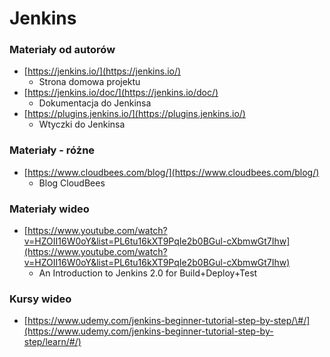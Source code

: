 # Jenkins

### Materiały od autorów

* [https://jenkins.io/](https://jenkins.io/)
  * Strona domowa projektu
* [https://jenkins.io/doc/](https://jenkins.io/doc/)
  * Dokumentacja do Jenkinsa
* [https://plugins.jenkins.io/](https://plugins.jenkins.io/)
  * Wtyczki do Jenkinsa

### Materiały - różne

* [https://www.cloudbees.com/blog/](https://www.cloudbees.com/blog/)
  * Blog CloudBees
  
### Materiały wideo

* [https://www.youtube.com/watch?v=HZOII16W0oY&list=PL6tu16kXT9PqIe2b0BGul-cXbmwGt7Ihw](https://www.youtube.com/watch?v=HZOII16W0oY&list=PL6tu16kXT9PqIe2b0BGul-cXbmwGt7Ihw)
  * An Introduction to Jenkins 2.0 for Build+Deploy+Test

### Kursy wideo

* [https://www.udemy.com/jenkins-beginner-tutorial-step-by-step/\#/](https://www.udemy.com/jenkins-beginner-tutorial-step-by-step/learn/#/)
